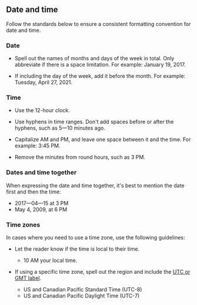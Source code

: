 ## Date and time

Follow the standards below to ensure a consistent formatting convention for date and time.

### Date

- Spell out the names of months and days of the week in total. Only abbreviate if there is a space limitation. For example: January 19, 2017.

- If including the day of the week, add it before the month. For example: Tuesday, April 27, 2021.

### Time

- Use the 12-hour clock.

- Use hyphens in time ranges. Don't add spaces before or after the hyphens, such as 5—10 minutes ago.

- Capitalize AM and PM, and leave one space between it and the time. For example: 3:45 PM.

- Remove the minutes from round hours, such as 3 PM.

### Dates and time together

When expressing the date and time together, it's best to mention the date first and then the time:

- 2017—04—15 at 3 PM
- May 4, 2009, at 6 PM

### Time zones

In cases where you need to use a time zone, use the following guidelines:

- Let the reader know if the time is local to their time.

  - 10 AM your local time.

- If using a specific time zone, spell out the region and include the [UTC or GMT label](https://www.worldtimeserver.com/learn/utc-vs-gmt/).

  - US and Canadian Pacific Standard Time (UTC-8)
  - US and Canadian Pacific Daylight Time (UTC-7)